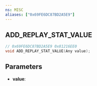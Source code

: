 ```yaml
---
ns: MISC
aliases: ["0x69FE6DC87BD2A5E9"]
---
```

## ADD_REPLAY_STAT_VALUE

```c
// 0x69FE6DC87BD2A5E9 0x81216EE0
void ADD_REPLAY_STAT_VALUE(Any value);
```

## Parameters
* **value**:

